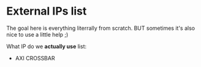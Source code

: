 # External IPs list

The goal here is everything literrally from scratch. BUT sometimes it's also nice to use a little help ;)

What IP do we **actually use** list:

- AXI CROSSBAR